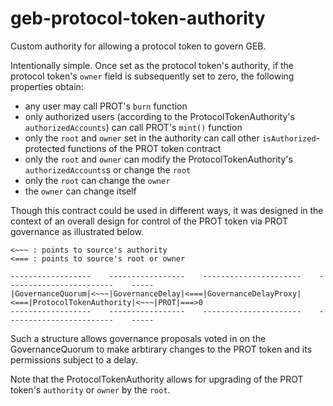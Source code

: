 # geb-protocol-token-authority

Custom authority for allowing a protocol token to govern GEB.

Intentionally simple. Once set as the protocol token's authority, if the protocol token's `owner` field is subsequently set to zero, the following properties obtain:

* any user may call PROT's `burn` function
* only authorized users (according to the ProtocolTokenAuthority's `authorizedAccounts`) can call PROT's `mint()` function
* only the `root` and `owner` set in the authority can call other `isAuthorized`-protected functions of the PROT token contract
* only the `root` and `owner` can modify the ProtocolTokenAuthority's `authorizedAccounts`s or change the `root`
* only the `root` can change the `owner`
* the `owner` can change itself

Though this contract could be used in different ways, it was designed in the context of an overall design for control of the PROT token via PROT governance as illustrated below.

```
<~~~ : points to source's authority
<=== : points to source's root or owner

------------------    -----------------    ----------------------    ------------------------    -----
|GovernanceQuorum|<~~~|GovernanceDelay|<===|GovernanceDelayProxy|<===|ProtocolTokenAuthority|<~~~|PROT|===>0
------------------    -----------------    ----------------------    ------------------------    -----
```

Such a structure allows governance proposals voted in on the GovernanceQuorum to make arbtirary changes to the PROT token and its permissions subject to a delay. 

Note that the ProtocolTokenAuthority allows for upgrading of the PROT token's `authority` or `owner` by the `root`.
